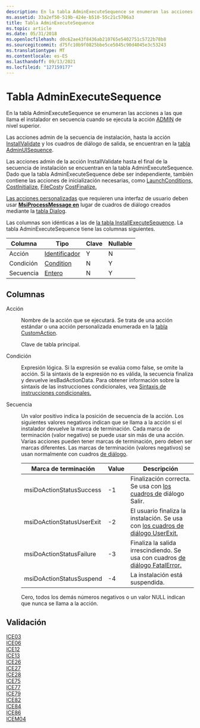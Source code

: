 ```yaml
---
description: En la tabla AdminExecuteSequence se enumeran las acciones a las que llama el instalador en secuencia cuando se ejecuta la acción ADMIN de nivel superior.
ms.assetid: 33a2ef50-519b-424e-b510-55c21c5706a3
title: Tabla AdminExecuteSequence
ms.topic: article
ms.date: 05/31/2018
ms.openlocfilehash: d0c62ae43f8436ab210765e5402751c5722b78b8
ms.sourcegitcommit: d75fc10b9f0825bbe5ce5045c90d4045e3c53243
ms.translationtype: MT
ms.contentlocale: es-ES
ms.lasthandoff: 09/13/2021
ms.locfileid: "127159177"
---
```

# <a name="adminexecutesequence-table"></a>Tabla AdminExecuteSequence

En la tabla AdminExecuteSequence se enumeran las acciones a las que llama el instalador en secuencia cuando se ejecuta la acción [ADMIN](admin-action.md) de nivel superior.

Las acciones admin de la secuencia de instalación, hasta la acción [InstallValidate](installvalidate-action.md) y los cuadros de diálogo de salida, se encuentran en la [tabla AdminUISequence](adminuisequence-table.md).

Las acciones admin de la acción InstallValidate hasta el final de la secuencia de instalación se encuentran en la tabla AdminExecuteSequence. Dado que la tabla AdminExecuteSequence debe ser independiente, también contiene las acciones de inicialización necesarias, como [LaunchConditions,](launchconditions-action.md) [CostInitialize,](costinitialize-action.md) [FileCost](filecost-action.md)y [CostFinalize.](costfinalize-action.md)

[Las acciones personalizadas](custom-actions.md) que requieren una interfaz de usuario deben usar [**MsiProcessMessage en**](/windows/desktop/api/Msiquery/nf-msiquery-msiprocessmessage) lugar de cuadros de diálogo creados mediante la [tabla Dialog](dialog-table.md).

Las columnas son idénticas a las de [la tabla InstallExecuteSequence](installexecutesequence-table.md). La tabla AdminExecuteSequence tiene las columnas siguientes.



| Columna    | Tipo                         | Clave | Nullable |
|-----------|------------------------------|-----|----------|
| Acción    | [Identificador](identifier.md) | Y   | N        |
| Condición | [Condition](condition.md)   | N   | Y        |
| Secuencia  | [Entero](integer.md)       | N   | Y        |



 

## <a name="columns"></a>Columnas

<dl> <dt>

<span id="Action"></span><span id="action"></span><span id="ACTION"></span>Acción
</dt> <dd>

Nombre de la acción que se ejecutará. Se trata de una acción estándar o una acción personalizada enumerada en la [tabla CustomAction](customaction-table.md).

Clave de tabla principal.

</dd> <dt>

<span id="Condition"></span><span id="condition"></span><span id="CONDITION"></span>Condición
</dt> <dd>

Expresión lógica. Si la expresión se evalúa como false, se omite la acción. Si la sintaxis de la expresión no es válida, la secuencia finaliza y devuelve iesBadActionData. Para obtener información sobre la sintaxis de las instrucciones condicionales, vea [Sintaxis de instrucciones condicionales.](conditional-statement-syntax.md)

</dd> <dt>

<span id="Sequence"></span><span id="sequence"></span><span id="SEQUENCE"></span>Secuencia
</dt> <dd>

Un valor positivo indica la posición de secuencia de la acción. Los siguientes valores negativos indican que se llama a la acción si el instalador devuelve la marca de terminación. Cada marca de terminación (valor negativo) se puede usar sin más de una acción. Varias acciones pueden tener marcas de terminación, pero deben ser marcas diferentes. Las marcas de terminación (valores negativos) se usan normalmente con cuadros [de diálogo](dialog-boxes.md).



| Marca de terminación          | Value | Descripción                                                                          |
|---------------------------|-------|--------------------------------------------------------------------------------------|
| msiDoActionStatusSuccess  | -1    | Finalización correcta. Se usa con [los cuadros de](exit-dialog.md) diálogo Salir.               |
| msiDoActionStatusUserExit | -2    | El usuario finaliza la instalación. Se usa con [los cuadros de diálogo UserExit.](userexit-dialog.md)     |
| msiDoActionStatusFailure  | -3    | Finaliza la salida irrescindiendo. Se usa con cuadros [de diálogo FatalError.](fatalerror-dialog.md) |
| msiDoActionStatusSuspend  | -4    | La instalación está suspendida.                                                                |



 

Cero, todos los demás números negativos o un valor NULL indican que nunca se llama a la acción.

</dd> </dl>

## <a name="validation"></a>Validación

<dl>

[ICE03](ice03.md)  
[ICE06](ice06.md)  
[ICE12](ice12.md)  
[ICE13](ice13.md)  
[ICE26](ice26.md)  
[ICE27](ice27.md)  
[ICE28](ice28.md)  
[ICE75](ice75.md)  
[ICE77](ice77.md)  
[ICE79](ice79.md)  
[ICE82](ice82.md)  
[ICE84](ice84.md)  
[ICE86](ice86.md)  
[ICEM04](icem04.md)  
</dl>

 

 



